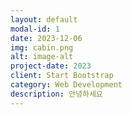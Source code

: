 ```yaml
---
layout: default
modal-id: 1
date: 2023-12-06
img: cabin.png
alt: image-alt
project-date: 2023
client: Start Bootstrap
category: Web Development
description: 안녕하세요
---
```

